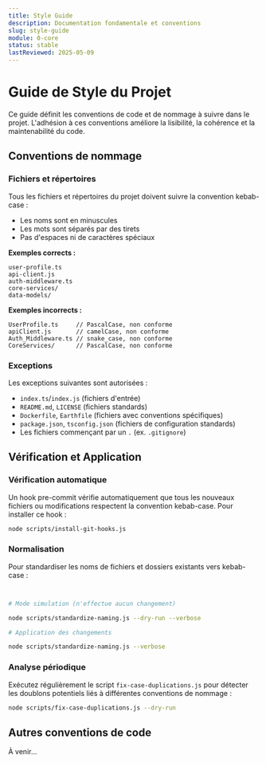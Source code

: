 ```yaml
---
title: Style Guide
description: Documentation fondamentale et conventions
slug: style-guide
module: 0-core
status: stable
lastReviewed: 2025-05-09
---
```


# Guide de Style du Projet


Ce guide définit les conventions de code et de nommage à suivre dans le projet. L'adhésion à ces conventions améliore la lisibilité, la cohérence et la maintenabilité du code.

## Conventions de nommage


### Fichiers et répertoires


Tous les fichiers et répertoires du projet doivent suivre la convention kebab-case :
- Les noms sont en minuscules
- Les mots sont séparés par des tirets
- Pas d'espaces ni de caractères spéciaux

**Exemples corrects :**
```
user-profile.ts
api-client.js
auth-middleware.ts
core-services/
data-models/
```

**Exemples incorrects :**
```
UserProfile.ts     // PascalCase, non conforme
apiClient.js       // camelCase, non conforme
Auth_Middleware.ts // snake_case, non conforme
CoreServices/      // PascalCase, non conforme
```

### Exceptions


Les exceptions suivantes sont autorisées :
- `index.ts`/`index.js` (fichiers d'entrée)
- `README.md`, `LICENSE` (fichiers standards)
- `Dockerfile`, `Earthfile` (fichiers avec conventions spécifiques)
- `package.json`, `tsconfig.json` (fichiers de configuration standards)
- Les fichiers commençant par un `.` (ex. `.gitignore`)

## Vérification et Application


### Vérification automatique


Un hook pre-commit vérifie automatiquement que tous les nouveaux fichiers ou modifications respectent la convention kebab-case. Pour installer ce hook :

```bash
node scripts/install-git-hooks.js
```

### Normalisation


Pour standardiser les noms de fichiers et dossiers existants vers kebab-case :

```bash


# Mode simulation (n'effectue aucun changement)

node scripts/standardize-naming.js --dry-run --verbose

# Application des changements

node scripts/standardize-naming.js --verbose
```

### Analyse périodique


Exécutez régulièrement le script `fix-case-duplications.js` pour détecter les doublons potentiels liés à différentes conventions de nommage :

```bash
node scripts/fix-case-duplications.js --dry-run
```

## Autres conventions de code


À venir...

